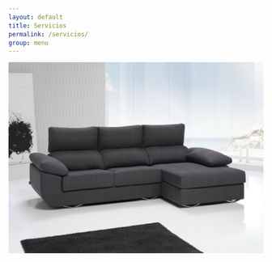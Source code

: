 ```yaml
---
layout: default
title: Servicios
permalink: /servicios/
group: menu
---
```


<div class="row">
	<div class="col-md-12">	
		<img class="img-responsive" src="/images/2-SOFA.jpg" alt="">
	</div>
</div>

